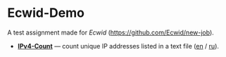 Ecwid-Demo
==========

A test assignment made for _Ecwid_ (https://github.com/Ecwid/new-job).

  - [**IPv4-Count**](./ipv4_count) — count unique IP addresses listed in a text file ([en](ipv4_count/README_en.md) / [ru](ipv4_count/README.md)).
